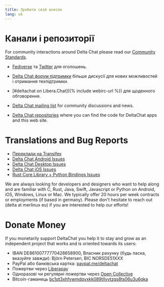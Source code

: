 ```yaml
---
title: Зробити свій внесок
lang: uk
---
```


# Канали і репозиторії

For community interactions around Delta Chat please read our [Community Standards](community-standards).

- [Fediverse](https://chaos.social/web/@delta) та [Twitter](https://twitter.com/delta_chat) для оголошень.

- [Delta Chat форум підтримки](https://support.delta.chat) більше
  дискусії для нових можливостей і отримання техпідтримки.

- [#deltachat on Libera.Chat]({% include webirc-url %}) для щоденного обговорення.

- [Delta Chat mailing
  list](https://lists.codespeak.net/postorius/lists/delta.codespeak.net/)
  for community discussions and news.

- [Delta Chat repositories](https://github.com/deltachat/) where you can
  find the code for DeltaChat apps and this web site.

# Translations and Bug Reports

- [Переклади на Transifex](https://www.transifex.com/delta-chat/public/)
- [Delta Chat Android Issues](https://github.com/deltachat/deltachat-android/issues)
- [Delta Chat Desktop Issues](https://github.com/deltachat/deltachat-desktop/issues)
- [Delta Chat iOS Issues](https://github.com/deltachat/deltachat-ios/issues)
- [Rust Core Library + Python Bindings Issues](https://github.com/deltachat/deltachat-core-rust/issues)

We are always looking for developers and designers who want to help along and are familiar with
C, Rust, Java, Swift, Javascript or Python on Android, iOS, Windows, Linux or Mac.
We typically offer 20 hours per week contracts or employments (if based in germany).
Please don't hesitate to reach out (delta at merlinux eu) if you are interested to help our efforts!


# Donate Money

If you monetarily support DeltaChat you help it to stay and grow as an independent project that works and is oriented towards its users:

- IBAN DE86100777770428658900, Власник рахунку (будь ласка, вказуйте завжди): Björn Petersen, BIC NORSDE51XXX
- PayPal або банківська картка: [paypal.me/deltachat](https://paypal.me/deltachat/20)
- Пожертви через [Liberapay](https://liberapay.com/delta.chat/)
- Одноразові чи регулярні пожертви через [Open Collective](https://opencollective.com/delta-chat/donate)
- Bitcoin-гаманець [bc1qt3xhfvwmdqvxkk089tllvvtzqs8ts06u3u6qka](bitcoin:bc1qt3xhfvwmdqvxkk089tllvvtzqs8ts06u3u6qka)
